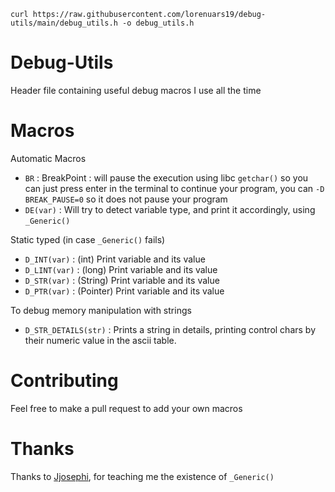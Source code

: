 `curl https://raw.githubusercontent.com/lorenuars19/debug-utils/main/debug_utils.h -o debug_utils.h`
# Debug-Utils
Header file containing useful debug macros I use all the time

# Macros
Automatic Macros
- `BR` : BreakPoint : will pause the execution using libc `getchar()` so you can just press enter in the terminal to continue your program, you can `-D BREAK_PAUSE=0` so it does not pause your program
- `DE(var)` : Will try to detect variable type, and print it accordingly, using `_Generic()`

Static typed (in case `_Generic()` fails)
- `D_INT(var)` : (int) Print variable and its value
- `D_LINT(var)` : (long) Print variable and its value
- `D_STR(var)` : (String) Print variable and its value
- `D_PTR(var)` : (Pointer) Print variable and its value

To debug memory manipulation with strings
- `D_STR_DETAILS(str)` : Prints a string in details, printing control chars by their numeric value in the ascii table.

# Contributing
Feel free to make a pull request to add your own macros

# Thanks
Thanks to [Jjosephi](https://github.com/FlavorlessQuark), for teaching me the existence of `_Generic()`
